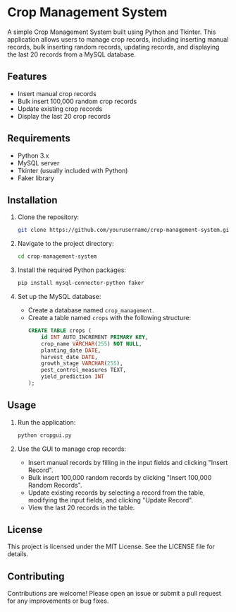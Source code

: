 # Crop Management System

A simple Crop Management System built using Python and Tkinter. This application allows users to manage crop records, including inserting manual records, bulk inserting random records, updating records, and displaying the last 20 records from a MySQL database.

## Features

- Insert manual crop records
- Bulk insert 100,000 random crop records
- Update existing crop records
- Display the last 20 crop records

## Requirements

- Python 3.x
- MySQL server
- Tkinter (usually included with Python)
- Faker library

## Installation

1. Clone the repository:
    ```sh
    git clone https://github.com/yourusername/crop-management-system.git
    ```

2. Navigate to the project directory:
    ```sh
    cd crop-management-system
    ```

3. Install the required Python packages:
    ```sh
    pip install mysql-connector-python faker
    ```

4. Set up the MySQL database:
    - Create a database named `crop_management`.
    - Create a table named `crops` with the following structure:
      ```sql
      CREATE TABLE crops (
          id INT AUTO_INCREMENT PRIMARY KEY,
          crop_name VARCHAR(255) NOT NULL,
          planting_date DATE,
          harvest_date DATE,
          growth_stage VARCHAR(255),
          pest_control_measures TEXT,
          yield_prediction INT
      );
      ```

## Usage

1. Run the application:
    ```sh
    python cropgui.py
    ```

2. Use the GUI to manage crop records:
    - Insert manual records by filling in the input fields and clicking "Insert Record".
    - Bulk insert 100,000 random records by clicking "Insert 100,000 Random Records".
    - Update existing records by selecting a record from the table, modifying the input fields, and clicking "Update Record".
    - View the last 20 records in the table.

## License

This project is licensed under the MIT License. See the LICENSE file for details.

## Contributing

Contributions are welcome! Please open an issue or submit a pull request for any improvements or bug fixes.
